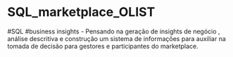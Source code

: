 # SQL_marketplace_OLIST
#SQL #business insights - Pensando na geração de insights de negócio , análise descritiva e construção um sistema de informações para auxiliar na tomada de decisão para gestores e participantes do  marketplace.
